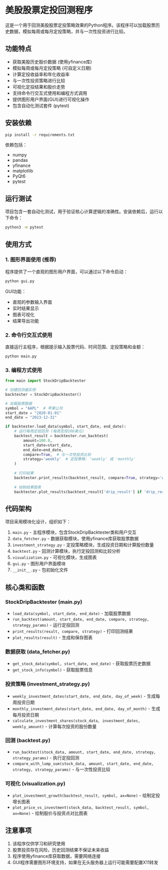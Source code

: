 # 美股股票定投回测程序

这是一个用于回测美股股票定投策略效果的Python程序。该程序可以加载股票历史数据，模拟每周或每月定投策略，并与一次性投资进行比较。

## 功能特点

- 获取美股历史股价数据 (使用yfinance库)
- 模拟每周或每月定投策略 (可自定义日期)
- 计算定投收益率和年化收益率
- 与一次性投资策略进行比较
- 可视化定投结果和股价走势
- 支持命令行交互式使用和编程方式调用
- 提供图形用户界面(GUI)进行可视化操作
- 包含自动化测试套件 (pytest)

## 安装依赖

```bash
pip install -r requirements.txt
```

依赖包括：
- numpy
- pandas
- yfinance
- matplotlib
- PyQt6
- pytest

## 运行测试

项目包含一套自动化测试，用于验证核心计算逻辑的准确性。安装依赖后，运行以下命令：

```bash
python3 -m pytest
```

## 使用方式

### 1. 图形界面使用 (推荐)

程序提供了一个直观的图形用户界面，可以通过以下命令启动：

```bash
python gui.py
```

GUI功能：
- 直观的参数输入界面
- 实时结果显示
- 图表可视化
- 结果导出功能

### 2. 命令行交互式使用

直接运行主程序，根据提示输入股票代码、时间范围、定投策略和金额：

```bash
python main.py
```

### 3. 编程方式使用

```python
from main import StockDripBacktester

# 创建回测器实例
backtester = StockDripBacktester()

# 加载股票数据
symbol = "AAPL"  # 苹果公司
start_date = "2020-01-01"
end_date = "2023-12-31"

if backtester.load_data(symbol, start_date, end_date):
    # 运行每周定投回测 (每周定投100美元)
    backtest_result = backtester.run_backtest(
        amount=100.0,
        start_date=start_date,
        end_date=end_date,
        compare=True,  # 与一次性投资比较
        strategy='weekly'  # 定投策略: 'weekly' 或 'monthly'
    )
    
    # 打印结果
    backtester.print_results(backtest_result, compare=True, strategy='weekly')
    
    # 绘制结果图表
    backtester.plot_results(backtest_result['drip_result'] if 'drip_result' in backtest_result else backtest_result)
```

## 代码架构

项目采用模块化设计，组织如下：

1. `main.py` - 主程序模块，包含StockDripBacktester类和用户交互
2. `data_fetcher.py` - 数据获取模块，使用yfinance库获取股票数据
3. `investment_strategy.py` - 定投策略模块，生成投资日期和计算股份数量
4. `backtest.py` - 回测计算模块，执行定投回测和比较分析
5. `visualization.py` - 可视化模块，生成图表
6. `gui.py` - 图形用户界面模块
7. `__init__.py` - 包初始化文件

## 核心类和函数

### StockDripBacktester (main.py)
- `load_data(symbol, start_date, end_date)` - 加载股票数据
- `run_backtest(amount, start_date, end_date, compare, strategy, strategy_params)` - 运行定投回测
- `print_results(result, compare, strategy)` - 打印回测结果
- `plot_results(result)` - 生成和保存图表

### 数据获取 (data_fetcher.py)
- `get_stock_data(symbol, start_date, end_date)` - 获取股票历史数据
- `get_stock_info(symbol)` - 获取股票信息

### 投资策略 (investment_strategy.py)
- `weekly_investment_dates(start_date, end_date, day_of_week)` - 生成每周投资日期
- `monthly_investment_dates(start_date, end_date, day_of_month)` - 生成每月投资日期
- `calculate_investment_shares(stock_data, investment_dates, weekly_amount)` - 计算每次投资的股份数量

### 回测 (backtest.py)
- `run_backtest(stock_data, amount, start_date, end_date, strategy, strategy_params)` - 执行定投回测
- `compare_with_lump_sum(stock_data, amount, start_date, end_date, strategy, strategy_params)` - 与一次性投资比较

### 可视化 (visualization.py)
- `plot_investment_growth(backtest_result, symbol, ax=None)` - 绘制定投增长图表
- `plot_price_vs_investment(stock_data, backtest_result, symbol, ax=None)` - 绘制股价与投资点对比图表

## 注意事项

1. 该程序仅供学习和研究使用
2. 股票投资存在风险，历史回测结果不保证未来收益
3. 程序使用yfinance库获取数据，需要网络连接
4. GUI程序需要图形环境支持，如果在无头服务器上运行可能需要配置X11转发